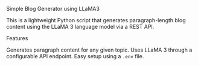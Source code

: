 Simple Blog Generator using LLaMA3

This is a lightweight Python script that generates paragraph-length blog content using the LLaMA 3 language model via a REST API.

Features

Generates paragraph content for any given topic.
Uses LLaMA 3 through a configurable API endpoint.
Easy setup using a `.env` file.